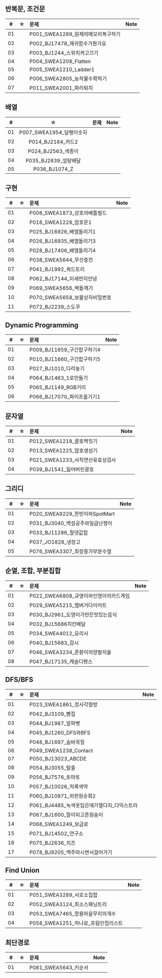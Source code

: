 ## 반복문, 조건문 

|  #  |  ☆  | 문제                                                | Note |
| :-: | :-: | :------------------------------------------------------- | :--- |
| 01  |     | P001_SWEA1289_원재의메모리복구하기 |      |
| 02  |     | P002_BJ17478_재귀함수가뭔가요 |      |
| 03  |     | P003_BJ1244_스위치켜고끄기 |      |
| 04  |     | P004_SWEA1208_Flatten |      |
| 05  |     | P005_SWEA1210_Ladder1 |      |
| 06  |     | P006_SWEA2805_농작물수확하기 |      |
| 07  |     | P011_SWEA2001_파리퇴치 |      |


## 배열 

|  #  |  ☆  | 문제                                                | Note |
| :-: | :-: | :------------------------------------------------------- | :--- |
| 01       | P007_SWEA1954_달팽이숫자 |      |
| 02       | P014_BJ2164_카드2 |      |
| 03       | P024_BJ2563_색종이 |      |
| 04       | P035_BJ2839_설탕배달 |      |
| 05       | P036_BJ1074_Z |      |

## 구현

|  #  |  ☆  | 문제                                                | Note |
| :-: | :-: | :------------------------------------------------------- | :--- |
| 01  |     | P008_SWEA1873_상호의배틀필드 |      |
| 02  |     | P018_SWEA1228_암호문1 |      |
| 03  |     | P025_BJ16926_배열돌리기1 |      |
| 04  |     | P026_BJ16935_배열돌리기3 |      |
| 05  |     | P028_BJ17406_배열돌리기4 |      |
| 06  |     | P038_SWEA5644_무선충전 |      |
| 07  |     | P041_BJ1992_쿼드트리 |      |
| 08  |     | P062_BJ17144_미세먼지안녕 |      |
| 09  |     | P069_SWEA5656_벽돌깨기 |      |
| 10  |     | P070_SWEA5658_보물상자비밀번호 |      |
| 11  |     | P072_BJ2239_스도쿠 |      |

## Dynamic Programming

|  #  |  ☆  | 문제                                                | Note |
| :-: | :-: | :------------------------------------------------------- | :--- |
| 01  |     | P009_BJ11659_구간합구하기4 |      |
| 02  |     | P010_BJ11660_구간합구하기5 |      |
| 03  |     | P027_BJ1010_다리놓기 |      |
| 04  |     | P064_BJ1463_1로만들기 |      |
| 05  |     | P065_BJ1149_RGB거리 |      |
| 06  |     | P066_BJ17070_파이프옮기기1 |      |

## 문자열 

|  #  |  ☆  | 문제                                                | Note |
| :-: | :-: | :------------------------------------------------------- | :--- |
| 01  |     | P012_SWEA1218_괄호짝짓기 |      |
| 02  |     | P013_SWEA1225_암호생성기 |      |
| 03  |     | P021_SWEA1233_사칙연산유효성검사 |      |
| 04  |     | P039_BJ1541_잃어버린괄호 |      |

## 그리디 

|  #  |  ☆  | 문제                                                | Note |
| :-: | :-: | :------------------------------------------------------- | :--- |
| 01  |     | P020_SWEA9229_한빈이와SpotMart |      |
| 02  |     | P031_BJ3040_백설공주와일곱난쟁이 |      |
| 03  |     | P033_BJ11286_절댓값힙 |      |
| 04  |     | P037_JO1828_냉장고 |      |
| 05  |     | P076_SWEA3307_최장증가부분수열 |      |


## 순열, 조합, 부분집합

|  #  |  ☆  | 문제                                                | Note |
| :-: | :-: | :------------------------------------------------------- | :--- |
| 01  |     | P022_SWEA6808_규영이와인영이의카드게임 |      |
| 02  |     | P029_SWEA5215_햄버거다이어트 |      |
| 03  |     | P030_BJ2961_도영이가만든맛있는음식 |      |
| 04  |     | P032_BJ15686치킨배달 |      |
| 05  |     | P034_SWEA4012_요리사 |      |
| 06  |     | P040_BJ15683_감시 |      |
| 07  |     | P046_SWEA3234_준환이의양팔저울 |      |
| 08  |     | P047_BJ17135_캐슬디펜스 |      |

## DFS/BFS

|  #  |  ☆  | 문제                                                | Note |
| :-: | :-: | :------------------------------------------------------- | :--- |
| 01  |     | P023_SWEA1861_정사각형방 |      |
| 02  |     | P042_BJ3109_빵집 |      |
| 03  |     | P044_BJ1987_알파벳 |      |
| 04  |     | P045_BJ1260_DFS와BFS |      |
| 05  |     | P048_BJ1697_숨바꼭질 |      |
| 06  |     | P049_SWEA1238_Contact |      |
| 07  |     | P050_BJ13023_ABCDE |      |
| 08  |     | P054_BJ3055_탈출 |      |
| 09  |     | P056_BJ7576_토마토 |      |
| 10  |     | P057_BJ10026_적록색약 |      |
| 11  |     | P060_BJ10971_외판원순회2 |      |
| 12  |     | P061_BJ4485_녹색옷입은애가젤다지_다익스트라 |      |
| 13  |     | P067_BJ1600_말이되고픈원숭이 |      |
| 14  |     | P068_SWEA1249_보급로 |      |
| 15  |     | P071_BJ14502_연구소 |      |
| 16  |     | P075_BJ2636_치즈 |      |
| 17  |     | P078_BJ9205_맥주마시면서걸어가기 |      |

## Find Union

|  #  |  ☆  | 문제                                                | Note |
| :-: | :-: | :------------------------------------------------------- | :--- |
| 01  |     | P051_SWEA3289_서로소집합 |      |
| 02  |     | P052_SWEA3124_최소스패닝트리 |      |
| 03  |     | P053_SWEA7465_창용마을무리의개수 |      |
| 04  |     | P058_SWEA1251_하나로_프림인접리스트 |      |

## 최단경로

|  #  |  ☆  | 문제                                                | Note |
| :-: | :-: | :------------------------------------------------------- | :--- |
| 01  |     | P081_SWEA5643_키순서 |      |